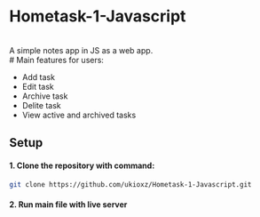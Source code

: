 # Hometask-1-Javascript

<br/>
A simple notes app in JS as a web app.
<br/>
# Main features for users:

- Add task
- Edit task
- Archive task
- Delite task
- View active and archived tasks

## Setup

#### 1. Clone the repository with command:

```bash
git clone https://github.com/ukioxz/Hometask-1-Javascript.git
```

#### 2. Run main file with live server
